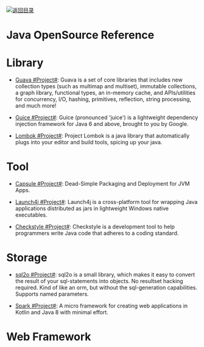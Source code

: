 [![返回目录](https://parg.co/UGo)](https://github.com/wxyyxc1992/Awesome-Reference)

# Java OpenSource Reference

# Library

* [Guava #Project#](https://github.com/google/guava): Guava is a set of core libraries that includes new collection types (such as multimap and multiset), immutable collections, a graph library, functional types, an in-memory cache, and APIs/utilities for concurrency, I/O, hashing, primitives, reflection, string processing, and much more!

* [Guice #Project#](https://github.com/google/guice): Guice (pronounced 'juice') is a lightweight dependency injection framework for Java 6 and above, brought to you by Google.

* [Lombok #Project#](https://projectlombok.org/): Project Lombok is a java library that automatically plugs into your editor and build tools, spicing up your java.

# Tool

* [Capsule #Project#](http://www.capsule.io/user-guide/#getting-capsule): Dead-Simple Packaging and Deployment for JVM Apps.

* [Launch4j #Project#](http://launch4j.sourceforge.net/): Launch4j is a cross-platform tool for wrapping Java applications distributed as jars in lightweight Windows native executables.

* [Checkstyle #Project#](https://github.com/checkstyle/checkstyle): Checkstyle is a development tool to help programmers write Java code that adheres to a coding standard.

# Storage

* [sql2o #Project#](https://github.com/aaberg/sql2o): sql2o is a small library, which makes it easy to convert the result of your sql-statements into objects. No resultset hacking required. Kind of like an orm, but without the sql-generation capabilities. Supports named parameters.

* [Spark #Project#](http://sparkjava.com/): A micro framework for creating web applications in Kotlin and Java 8 with minimal effort.

# Web Framework
